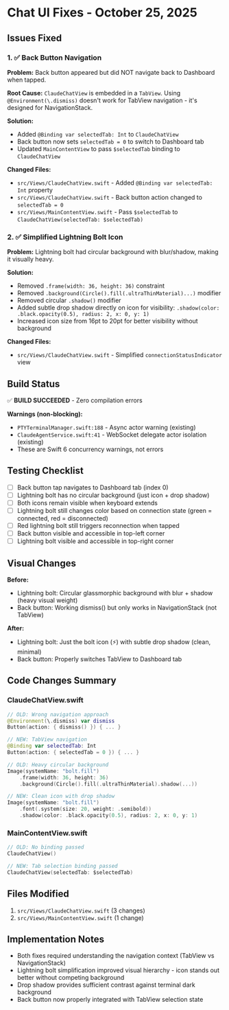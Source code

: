 # Chat UI Fixes - October 25, 2025

## Issues Fixed

### 1. ✅ Back Button Navigation
**Problem:** Back button appeared but did NOT navigate back to Dashboard when tapped.

**Root Cause:** `ClaudeChatView` is embedded in a `TabView`. Using `@Environment(\.dismiss)` doesn't work for TabView navigation - it's designed for NavigationStack.

**Solution:**
- Added `@Binding var selectedTab: Int` to `ClaudeChatView`
- Back button now sets `selectedTab = 0` to switch to Dashboard tab
- Updated `MainContentView` to pass `$selectedTab` binding to `ClaudeChatView`

**Changed Files:**
- `src/Views/ClaudeChatView.swift` - Added `@Binding var selectedTab: Int` property
- `src/Views/ClaudeChatView.swift` - Back button action changed to `selectedTab = 0`
- `src/Views/MainContentView.swift` - Pass `$selectedTab` to `ClaudeChatView(selectedTab: $selectedTab)`

### 2. ✅ Simplified Lightning Bolt Icon
**Problem:** Lightning bolt had circular background with blur/shadow, making it visually heavy.

**Solution:**
- Removed `.frame(width: 36, height: 36)` constraint
- Removed `.background(Circle().fill(.ultraThinMaterial)...)` modifier
- Removed circular `.shadow()` modifier
- Added subtle drop shadow directly on icon for visibility: `.shadow(color: .black.opacity(0.5), radius: 2, x: 0, y: 1)`
- Increased icon size from 16pt to 20pt for better visibility without background

**Changed Files:**
- `src/Views/ClaudeChatView.swift` - Simplified `connectionStatusIndicator` view

## Build Status
✅ **BUILD SUCCEEDED** - Zero compilation errors

**Warnings (non-blocking):**
- `PTYTerminalManager.swift:188` - Async actor warning (existing)
- `ClaudeAgentService.swift:41` - WebSocket delegate actor isolation (existing)
- These are Swift 6 concurrency warnings, not errors

## Testing Checklist
- [ ] Back button tap navigates to Dashboard tab (index 0)
- [ ] Lightning bolt has no circular background (just icon + drop shadow)
- [ ] Both icons remain visible when keyboard extends
- [ ] Lightning bolt still changes color based on connection state (green = connected, red = disconnected)
- [ ] Red lightning bolt still triggers reconnection when tapped
- [ ] Back button visible and accessible in top-left corner
- [ ] Lightning bolt visible and accessible in top-right corner

## Visual Changes

**Before:**
- Lightning bolt: Circular glassmorphic background with blur + shadow (heavy visual weight)
- Back button: Working dismiss() but only works in NavigationStack (not TabView)

**After:**
- Lightning bolt: Just the bolt icon (⚡) with subtle drop shadow (clean, minimal)
- Back button: Properly switches TabView to Dashboard tab

## Code Changes Summary

### ClaudeChatView.swift
```swift
// OLD: Wrong navigation approach
@Environment(\.dismiss) var dismiss
Button(action: { dismiss() }) { ... }

// NEW: TabView navigation
@Binding var selectedTab: Int
Button(action: { selectedTab = 0 }) { ... }

// OLD: Heavy circular background
Image(systemName: "bolt.fill")
    .frame(width: 36, height: 36)
    .background(Circle().fill(.ultraThinMaterial).shadow(...))

// NEW: Clean icon with drop shadow
Image(systemName: "bolt.fill")
    .font(.system(size: 20, weight: .semibold))
    .shadow(color: .black.opacity(0.5), radius: 2, x: 0, y: 1)
```

### MainContentView.swift
```swift
// OLD: No binding passed
ClaudeChatView()

// NEW: Tab selection binding passed
ClaudeChatView(selectedTab: $selectedTab)
```

## Files Modified
1. `src/Views/ClaudeChatView.swift` (3 changes)
2. `src/Views/MainContentView.swift` (1 change)

## Implementation Notes
- Both fixes required understanding the navigation context (TabView vs NavigationStack)
- Lightning bolt simplification improved visual hierarchy - icon stands out better without competing background
- Drop shadow provides sufficient contrast against terminal dark background
- Back button now properly integrated with TabView selection state
